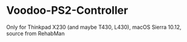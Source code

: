 # Voodoo-PS2-Controller
Only for Thinkpad X230 (and maybe T430, L430), macOS Sierra 10.12, source from RehabMan
